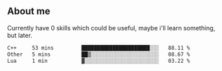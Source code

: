 ## About me
Currently have 0 skills which could be useful, maybe i'll learn something, but later.

<!--START_SECTION:waka-->

```txt
C++     53 mins         ██████████████████████░░░   88.11 %
Other   5 mins          ██▒░░░░░░░░░░░░░░░░░░░░░░   08.67 %
Lua     1 min           ▓░░░░░░░░░░░░░░░░░░░░░░░░   03.22 %
```

<!--END_SECTION:waka-->
